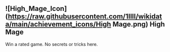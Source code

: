 ## ![High_Mage_Icon](https://raw.githubusercontent.com/1IlIl/wikidata/main/achievement_icons/High Mage.png) High Mage 


Win a rated game. No secrets or tricks here.
